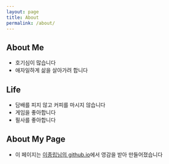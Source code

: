 ```yaml
---
layout: page
title: About 
permalink: /about/
---
```


## About Me

- 호기심이 많습니다
- 애자일하게 삶을 살아가려 합니다

## Life

- 담배를 피지 않고 커피를 마시지 않습니다
- 게임을 좋아합니다
- 필사를 좋아합니다

## About My Page

- 이 페이지는 [이종립님의 github.io](https://johngrib.github.io/)에서 영감을 받아 만들어졌습니다

